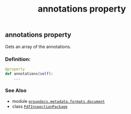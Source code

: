 ﻿---
title: annotations property
second_title: GroupDocs.Metadata for Python via .NET API References
description: 
type: docs
url: /python-net/groupdocs.metadata.formats.document/pdfinspectionpackage/annotations/
is_root: false
weight: 150
---

## annotations property


Gets an array of the annotations.
### Definition:
```python
@property
def annotations(self):
    ...
```

### See Also
* module [`groupdocs.metadata.formats.document`](../../)
* class [`PdfInspectionPackage`](/metadata/python-net/groupdocs.metadata.formats.document/pdfinspectionpackage)

